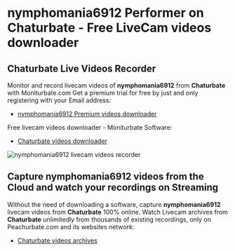 # nymphomania6912 Performer on Chaturbate - Free LiveCam videos downloader

## Chaturbate Live Videos Recorder

Monitor and record livecam videos of **nymphomania6912** from **Chaturbate** with Moniturbate.com
Get a premium trial for free by just and only registering with your Email address:
* [nymphomania6912 Premium videos downloader](https://moniturbate.com/request-demo-licence-key.html)

Free livecam videos downloader - Moniturbate Software:
* [Chaturbate videos downloader](https://moniturbate.com/moniturbate-download-software.html)

![nymphomania6912 livecam videos recorder](https://peachurnet.com/templates/moniturbate-software.png)


## Capture nymphomania6912 videos from the Cloud and watch your recordings on Streaming

Without the need of downloading a software, capture **nymphomania6912** livecam videos from **Chaturbate** 100% online.
Watch Livecam archives from **Chaturbate** unlimitedly from thousands of existing recordings, only on Peachurbate.com and its websites network:
* [Chaturbate videos archives](https://peachurnet.com/)